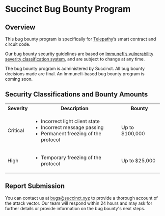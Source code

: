 # Succinct Bug Bounty Program

## Overview

This bug bounty program is specifically for [Telepathy](https://github.com/succinctlabs/telepathy-contracts)’s smart contract and circuit code.

Our bug bounty security guidelines are based on [Immunefi’s vulnerability severity classification system](https://immunefi.com/immunefi-vulnerability-severity-classification-system-v2-2/), and are subject to change at any time.

The bug bounty program is administered by Succinct. All bug bounty decisions made are final. An Immunefi-based bug bounty program is coming soon. 

## Security Classifications and Bounty Amounts

<table>
  <tbody>
    <tr>
      <th>Severity</th>
      <th>Description</th>
      <th>Bounty</th>
    </tr>
    <tr>
      <td>Critical</td>
      <td>
        <ul>
          <li>Incorrect light client state</li>
          <li>Incorrect message passing</li>
          <li>Permanent freezing of the protocol</li>
        </ul>
      </td>
      <td>Up to $100,000</td>
    </tr>
    <tr>
      <td>High</td>
      <td>
        <ul>
          <li>Temporary freezing of the protocol</li>
        </ul>
      </td>
      <td>Up to $25,000</td>
    </tr>
  </tbody>
</table>

## Report Submission

You can contact us at bugs@succinct.xyz to provide a thorough account of the attack vector. Our team will respond within 24 hours and may ask for further details or provide information on the bug bounty's next steps.
